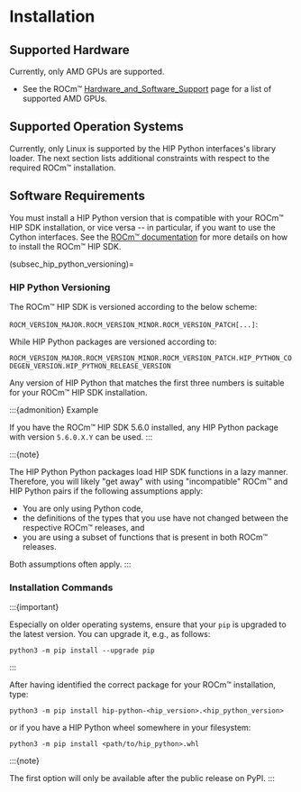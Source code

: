 <!-- MIT License
  -- 
  -- Copyright (c) 2023 Advanced Micro Devices, Inc.
  -- 
  -- Permission is hereby granted, free of charge, to any person obtaining a copy
  -- of this software and associated documentation files (the "Software"), to deal
  -- in the Software without restriction, including without limitation the rights
  -- to use, copy, modify, merge, publish, distribute, sublicense, and/or sell
  -- copies of the Software, and to permit persons to whom the Software is
  -- furnished to do so, subject to the following conditions:
  -- 
  -- The above copyright notice and this permission notice shall be included in all
  -- copies or substantial portions of the Software.
  -- 
  -- THE SOFTWARE IS PROVIDED "AS IS", WITHOUT WARRANTY OF ANY KIND, EXPRESS OR
  -- IMPLIED, INCLUDING BUT NOT LIMITED TO THE WARRANTIES OF MERCHANTABILITY,
  -- FITNESS FOR A PARTICULAR PURPOSE AND NONINFRINGEMENT. IN NO EVENT SHALL THE
  -- AUTHORS OR COPYRIGHT HOLDERS BE LIABLE FOR ANY CLAIM, DAMAGES OR OTHER
  -- LIABILITY, WHETHER IN AN ACTION OF CONTRACT, TORT OR OTHERWISE, ARISING FROM,
  -- OUT OF OR IN CONNECTION WITH THE SOFTWARE OR THE USE OR OTHER DEALINGS IN THE
  -- SOFTWARE.
  -->
# Installation

## Supported Hardware

Currently, only AMD GPUs are supported.

* See the ROCm&trade; [Hardware_and_Software_Support](https://docs.amd.com/bundle/Hardware_and_Software_Reference_Guide/page/Hardware_and_Software_Support.html) page for a list of supported AMD GPUs.

## Supported Operation Systems

Currently, only Linux is supported by the HIP Python interfaces's library loader.
The next section lists additional constraints with respect to the required ROCm&trade; installation.

## Software Requirements

You must install a HIP Python version that is compatible with your  ROCm&trade; HIP SDK installation, or vice versa -- in particular, if you want to use the Cython interfaces. See the [ROCm&trade; documentation](https://rocm.docs.amd.com/en/latest/index.html) for more details on how to install the ROCm&trade; HIP SDK.

(subsec_hip_python_versioning)=
### HIP Python Versioning

The ROCm&trade; HIP SDK is versioned according to the below scheme:

``ROCM_VERSION_MAJOR.ROCM_VERSION_MINOR.ROCM_VERSION_PATCH[...]``:

While HIP Python packages are versioned according to:

``ROCM_VERSION_MAJOR.ROCM_VERSION_MINOR.ROCM_VERSION_PATCH.HIP_PYTHON_CODEGEN_VERSION.HIP_PYTHON_RELEASE_VERSION``

Any version of HIP Python that matches the first three numbers is suitable for your ROCm&trade; HIP SDK installation.

:::{admonition} Example

If you have the ROCm&trade; HIP SDK 5.6.0 installed, any
HIP Python package with version `5.6.0.X.Y` can be used.
:::

:::{note}

The HIP Python Python packages load HIP SDK functions in a lazy manner.
Therefore, you will likely "get away" with using "incompatible" ROCm&trade; and HIP Python pairs if the
following assumptions apply: 

* You are only using Python code, 
* the definitions of the types that you use have not changed between the respective ROCm&trade; releases, and 
* you are using a subset of functions that is present in both ROCm&trade; releases. 

Both assumptions often apply.
:::

### Installation Commands

:::{important}

Especially on older operating systems, ensure that your `pip` is upgraded to
the latest version. You can upgrade it, e.g., as follows:

```shell
python3 -m pip install --upgrade pip
```
:::

After having identified the correct package for your ROCm&trade; installation, type:

```shell
python3 -m pip install hip-python-<hip_version>.<hip_python_version>
```

or if you have a HIP Python wheel somewhere in your filesystem:

```shell
python3 -m pip install <path/to/hip_python>.whl
```

:::{note}

The first option will only be available after the public release on PyPI.
:::